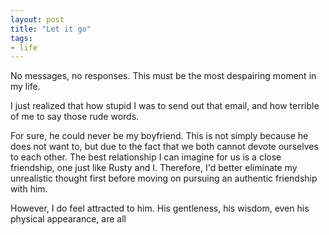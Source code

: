 ```yaml
---
layout: post
title: "Let it go"
tags:
- life
---
```


No messages, no responses. This must be the most despairing moment in my life.

I just realized that how stupid I was to send out that email, and how terrible of me to say those rude words.

For sure, he could never be my boyfriend. This is not simply because he does not want to, but due to the fact that we both cannot devote ourselves to each other. The best relationship I can imagine for us is a close friendship, one just like Rusty and I. Therefore, I'd better eliminate my unrealistic thought first before moving on pursuing an authentic friendship with him.

However, I do feel attracted to him. His gentleness, his wisdom, even his physical appearance, are all 